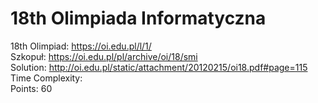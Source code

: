 # 18th Olimpiada Informatyczna
18th Olimpiad: https://oi.edu.pl/l/1/ <br />
Szkopuł: https://oi.edu.pl/pl/archive/oi/18/smi <br />
Solution: http://oi.edu.pl/static/attachment/20120215/oi18.pdf#page=115 <br />
Time Complexity: <br />
Points: 60 <br />